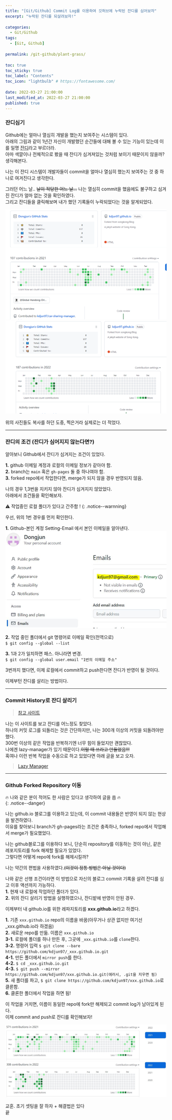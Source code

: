 ```yaml
---
title: "[Git/Github] Commit Log를 이용하여 깃허브에 누락된 잔디를 심어보자"
excerpt: "누락된 잔디를 되살려보자!"

categories:
  - Git/Github
tags:
  - [Git, Github]

permalink: /git-github/plant-grass/

toc: true
toc_sticky: true
toc_label: "Contents"
toc_icon: "lightbulb" # https://fontawesome.com/
 
date: 2022-03-27 21:00:00
last_modified_at: 2022-03-27 21:00:00
published: true
---
```


### 잔디심기

Github에는 얼마나 열심히 개발을 했는지 보여주는 시스템이 있다.  
아래의 그림과 같이 1년간 자신이 개발했던 순간들에 대해 볼 수 있는 기능이 있는데 이를 일명 <u>잔디</u>라고 부르더라.  
아마 색깔이나 전체적으로 봤을 때 잔디가 심겨져있는 것처럼 보이기 때문이지 않을까? 생각해본다.  

나는 이 잔디 시스템이 개발자들이 commit을 얼마나 열심히 했는지 보여주는 것 중 하나로 여겨진다고 생각한다.  

그러던 어느 날.. ~~날이 적당한 어느 날...~~ 나는 열심히 commit을 했음에도 불구하고 심겨진 잔디가 얼마 없는 것을 확인하였다.  
그리고 잔디들을 클릭해보며 내가 했던 기록들이 누락되었다는 것을 알게되었다.  

![적용하기 전1](/assets/images/post_img/plant-grass/before_2021.png)  
![적용하기 전2](/assets/images/post_img/plant-grass/before_2022.png)  

위의 사진들도 복사를 하던 도중, 찍은거라 실제로는 더 적었다.  

---

### 잔디의 조건 (잔디가 심어지지 않는다면?)

알아보니 Github에서 잔디가 심겨지는 조건이 있었다.  

**1.** github 이메일 계정과 로컬의 이메일 정보가 같아야 함.  
**2.** branch는 `main` 혹은 `gh-pages` 둘 중 하나여야 함.  
**3.** forked repo에서 작업한다면, merge가 되지 않을 경우 반영되지 않음.  

나의 경우 1,3번을 지키지 않아 잔디가 심겨지지 않았었다.  
아래에서 조건들을 확인해보자.  

⚠️ 작업중인 로컬 폴더가 있다고 간주함 !
{: .notice--warnning}  

우선, 위의 1번 경우를 먼저 확인한다.  

**1.** Github-본인 계정 Setting-Email 에서 본인 이메일을 알아낸다.  
![이메일 확인](/assets/images/post_img/plant-grass/email.JPG)  

**2.** 작업 중인 폴더에서 git 명령어로 이메일 확인(전역으로)  
`$ git config --global --list`  

**3.** 1과 2가 일치하면 패스. 아니라면 변경.  
`$ git config --global user.email "1번의 이메일 주소"`  

3번까지 했다면, 이제 로컬에서 commit하고 push한다면 잔디가 반영이 될 것이다.  

이제부턴 잔디를 살리는 방법이다.  

---

### Commit History로 잔디 살리기

> [참고 사이트](https://wellbell.tistory.com/43)  

나는 이 사이트를 보고 잔디를 어느정도 찾았다.  
하나의 커밋 로그를 되돌리는 것은 간단하지만, 나는 300개 이상의 커밋을 되돌려야만 했다.  
300번 이상의 같은 작업을 반복하기엔 너무 힘이 들었지만 괜찮았다.  
나에겐 lazy-manager가 있기 때문이다.~~이럴 때 쓰라고 만들었음!!!~~  
혹여나 이런 반복 작업을 수동으로 하고 있었다면 아래 글을 보고 오자.  

> [Lazy Manager](https://kdjun97.github.io/automation-solution/lazy-manager3/)  

---

### Github Forked Repository 이동

🔥 나와 같은 분이 적어도 한 사람은 있다고 생각하여 글을 씀 🔥  
{: .notice--danger}  

나는 github.io 블로그를 이용하고 있는데, 이 commit 내용들은 반영이 되지 않는 현상을 발견하였다.  
이유를 찾아보니 branch가 gh-pages라는 조건은 충족하나, forked repo에서 작업해서 merge가 필요했었다.  

나는 github블로그를 이용하다 보니, 단순히 repository를 이동하는 것이 아닌, 같은 레포지토리를 fork 해제할 필요가 있었다.  
그렇다면 어떻게 repo에 fork를 해제시킬까?  

나는 약간의 편법을 사용하였다.~~(이것이 정통 방법은 아닐 것이다)~~   

나와 같은 선행 조건이라면 이 방법으로 자신의 블로그 commit 기록을 살려 잔디를 심고 이후 액션까지 가능하다.  
**1.** 현재 내 로컬에 작업하던 폴더가 있다.  
**2.** 위의 잔디 살리기 방법을 실행하였으나, 잔디밭에 반영이 안된 경우.  

이제부터 내 github.io를 위한 레파지토리를 **xxx.github.io**라고 하겠다.  

**1.** 기존 `xxx.github.io` repo의 이름을 바꿈(아무거나 상관 없지만 여기선 _xxx.github.io라 하겠음)  
**2.** 새로운 repo를 만듦. 이름은 `xxx.github.io`  
**3-1.** 로컬에 폴더를 하나 만든 후, 그곳에 `_xxx.github.io`를 `clone`한다.  
**3-2.** 명령어 입력 `$ git clone --bare https://github.com/kdjun97/_xxx.github.io.git`   
**4-1.** 만든 폴더에서 `mirror push`를 한다.  
**4-2.** `$ cd _xxx.github.io.git`  
**4-3.** `$ git push --mirror https://github.com/kdjun97/xxx.github.io.git(에러시, .git을 지우면 됨)`  
**5.** 새 폴더를 파고, `$ git clone https://github.com/kdjun97/xxx.github.io`로 클론함.  
**6.** 클론한 폴더에서 작업을 하면 됨!  

이 작업을 거치면, 이름이 동일한 repo에 fork만 해제되고 commit log가 남아있게 된다.  
이제 commit and push로 잔디를 확인해보자!  

![수정 후 2021년 커밋](/assets/images/post_img/plant-grass/after_2021.JPG)  
![수정 후 2022년 커밋](/assets/images/post_img/plant-grass/after_2022.JPG)  

교훈. 초기 셋팅을 잘 하자 + 해결법은 있다  
끝  